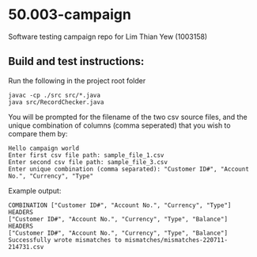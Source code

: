 # 50.003-campaign
Software testing campaign repo for Lim Thian Yew (1003158)

## Build and test instructions:  
Run the following in the project root folder
```console
javac -cp ./src src/*.java
java src/RecordChecker.java
```

You will be prompted for the filename of the two csv source files, and the unique combination of columns (comma seperated) that you wish to compare them by:  

```console
Hello campaign world
Enter first csv file path: sample_file_1.csv
Enter second csv file path: sample_file_3.csv        
Enter unique combination (comma separated): "Customer ID#", "Account No.", "Currency", "Type"
```

Example output:
```console
COMBINATION ["Customer ID#", "Account No.", "Currency", "Type"]
HEADERS
["Customer ID#", "Account No.", "Currency", "Type", "Balance"]
HEADERS
["Customer ID#", "Account No.", "Currency", "Type", "Balance"]
Successfully wrote mismatches to mismatches/mismatches-220711-214731.csv
```
